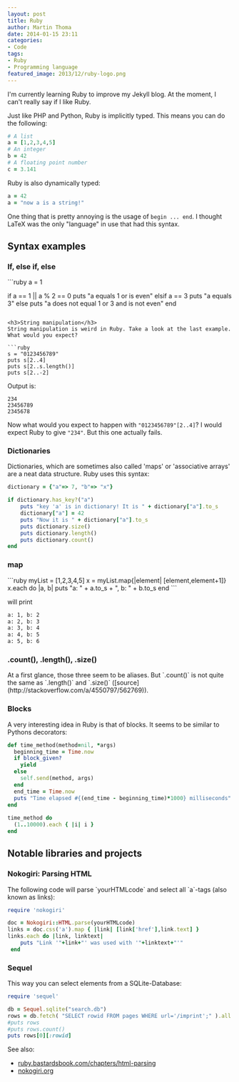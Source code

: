 ```yaml
---
layout: post
title: Ruby
author: Martin Thoma
date: 2014-01-15 23:11
categories:
- Code
tags:
- Ruby
- Programming language
featured_image: 2013/12/ruby-logo.png
---
```

I'm currently learning Ruby to improve my Jekyll blog. At the moment,
I can't really say if I like Ruby.

Just like PHP and Python, Ruby is implicitly typed. This means you
can do the following:

```ruby
# A list
a = [1,2,3,4,5]
# An integer
b = 42
# A floating point number
c = 3.141
```

Ruby is also dynamically typed:

```ruby
a = 42
a = "now a is a string!"
```

One thing that is pretty annoying is the usage of `begin ... end`.
I thought LaTeX was the only "language" in use that had this syntax.

<h2>Syntax examples</h2>
<h3>If, else if, else</h3>
```ruby
a = 1

if a == 1 || a % 2 == 0
    puts "a equals 1 or is even"
elsif a == 3
    puts "a equals 3"
else
    puts "a does not equal 1 or 3 and is not even"
end
```

<h3>String manipulation</h3>
String manipulation is weird in Ruby. Take a look at the last example.
What would you expect?

```ruby
s = "0123456789"
puts s[2..4]
puts s[2..s.length()]
puts s[2..-2]
```

Output is:

```
234
23456789
2345678
```

Now what would you expect to happen with `"0123456789"[2..4]`?
I would expect Ruby to give `"234"`. But this one actually fails.

<h3>Dictionaries</h3>
Dictionaries, which are sometimes also called 'maps' or 'associative 
arrays' are a neat data structure. Ruby uses this syntax:

```ruby
dictionary = {"a"=> 7, "b"=> "x"}

if dictionary.has_key?("a")
    puts "key 'a' is in dictionary! It is " + dictionary["a"].to_s
    dictionary["a"] = 42
    puts "Now it is " + dictionary["a"].to_s
    puts dictionary.size()
    puts dictionary.length()
    puts dictionary.count()
end
```

<h3>map</h3>
```ruby
myList = [1,2,3,4,5]
x = myList.map{|element| [element,element+1]}
x.each do |a, b|
    puts "a: " + a.to_s + ", b: " + b.to_s
end
```

will print

```bash
a: 1, b: 2
a: 2, b: 3
a: 3, b: 4
a: 4, b: 5
a: 5, b: 6
```

<h3>.count(), .length(), .size()</h3>
At a first glance, those three seem to be aliases. But `.count()`
is not quite the same as `.length()` and `.size()` ([source](http://stackoverflow.com/a/4550797/562769)).

<h3>Blocks</h3>
A very interesting idea in Ruby is that of blocks. It seems to be
similar to Pythons decorators:

```ruby
def time_method(method=nil, *args)
  beginning_time = Time.now
  if block_given?
    yield
  else
    self.send(method, args)
  end
  end_time = Time.now
  puts "Time elapsed #{(end_time - beginning_time)*1000} milliseconds"
end
 
time_method do
  (1..10000).each { |i| i }
end
```

<h2>Notable libraries and projects</h2>
<h3>Nokogiri: Parsing HTML</h3>
The following code will parse `yourHTMLcode` and select all `a`-tags
(also known as links):

```ruby
require 'nokogiri'

doc = Nokogiri::HTML.parse(yourHTMLcode)
links = doc.css('a').map { |link| [link['href'],link.text] }
links.each do |link, linktext|
    puts "Link '"+link+"' was used with '"+linktext+"'"
 end
```

<h3>Sequel</h3>
This way you can select elements from a SQLite-Database:

```ruby
require 'sequel'

db = Sequel.sqlite("search.db")
rows = db.fetch( "SELECT rowid FROM pages WHERE url='/imprint';" ).all
#puts rows
#puts rows.count()
puts rows[0][:rowid]
```

See also:

* [ruby.bastardsbook.com/chapters/html-parsing](http://ruby.bastardsbook.com/chapters/html-parsing/)
* [nokogiri.org](http://nokogiri.org/)
